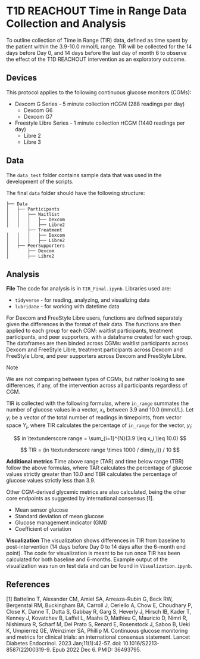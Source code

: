 # T1D REACHOUT Time in Range Data Collection and Analysis

To outline collection of Time in Range (TIR) data, defined as time spent by the patient within the 3.9-10.0 mmol/L range. TIR will be collected for the 14 days before Day 0, and 14 days before the last day of month 6 to observe the effect of the T1D REACHOUT intervention as an exploratory outcome.

## Devices
This protocol applies to the following continuous glucose monitors (CGMs):
- Dexcom G Series - 5 minute collection rtCGM (288 readings per day)
	- Dexcom G6
	- Dexcom G7
- Freestyle Libre Series  - 1 minute collection rtCGM (1440 readings per day)
	- Libre 2
	- Libre 3

## Data
The `data_test` folder contains sample data that was used in the development of the scripts.

The final `data` folder should have the following structure: 
```
├── Data
│   ├── Participants
│   │   ├── Waitlist
│   │   │   ├── Dexcom
│   │   │   ├── Libre2
        ├── Treatment
│   │   │   ├── Dexcom
│   │   │   ├── Libre2
│   ├── PeerSupporters
│       ├── Dexcom
│       ├── Libre2
```

## Analysis
**File**
The code for analysis is in `TIR_Final.ipynb`. Libraries used are: 
- `tidyverse` - for reading, analyzing, and visualizing data
- `lubridate` - for working with datetime data

For Dexcom and FreeStyle Libre users, functions are defined separately given the differences in the format of their data. The functions are then applied to each group for each CGM: waitlist participants, treatment participants, and peer supporters, with a dataframe created for each group. The dataframes are then binded across CGMs: waitlist participants across Dexcom and FreeStyle Libre, treatment participants across Dexcom and FreeStyle Libre, and peer supporters across Dexcom and FreeStyle Libre.

> [!NOTE]  
> We are not comparing between types of CGMs, but rather looking to see differences, if any, of the intervention across all participants regardless of CGM.

TIR is collected with the following formulas, where `in_range` summates the number of glucose values in a vector, $x_i$, between 3.9 and 10.0 (mmol/L).  Let $y_i$ be a vector of the total number of readings in timepoints, from vector space $Y_i$, where TIR calculates the percentage of `in_range` for the vector, $y_i$:

$$
in \textunderscore range = \sum_{i=1}^{N}(3.9 \leq x_i \leq 10.0)
$$

$$
TIR = (in \textunderscore range \times 1000 / dim(y_i)) / 10
$$

**Additional metrics**
Time above range (TAR) and time below range (TBR) follow the above formulas, where TAR calculates the percentage of glucose values strictly greater than 10.0 and TBR calculates the percentage of glucose values strictly less than 3.9.

Other CGM-derived glycemic metrics are also calculated, being the other core endpoints as suggested by international consensus [1].
- Mean sensor glucose
- Standard deviation of mean glucose
- Glucose management indicator (GMI)
- Coefficient of variation

**Visualization**
The visualization shows differences in TIR from baseline to post-intervention (14 days before Day 0 to 14 days after the 6-month end point). The code for visualization is meant to be run once TIR has been calculated for both baseline and 6-months. Example output of the visualization was run on test data and can be found in `Visualization.ipynb`.

## References
[1] Battelino T, Alexander CM, Amiel SA, Arreaza-Rubin G, Beck RW, Bergenstal RM, Buckingham BA, Carroll J, Ceriello A, Chow E, Choudhary P, Close K, Danne T, Dutta S, Gabbay R, Garg S, Heverly J, Hirsch IB, Kader T, Kenney J, Kovatchev B, Laffel L, Maahs D, Mathieu C, Mauricio D, Nimri R, Nishimura R, Scharf M, Del Prato S, Renard E, Rosenstock J, Saboo B, Ueki K, Umpierrez GE, Weinzimer SA, Phillip M. Continuous glucose monitoring and metrics for clinical trials: an international consensus statement. Lancet Diabetes Endocrinol. 2023 Jan;11(1):42-57. doi: 10.1016/S2213-8587(22)00319-9. Epub 2022 Dec 6. PMID: 36493795.